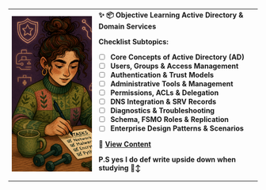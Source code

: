 <table>
  <tr>
    <td><img src="/Image/Study.png" width="250"/></td>
    <td>
      <strong>✨ 📦 Objective Learning Active Directory & Domain Services

**Checklist Subtopics:**
- [ ] Core Concepts of Active Directory (AD)
- [ ] Users, Groups & Access Management
- [ ] Authentication & Trust Models
- [ ] Administrative Tools & Management
- [ ] Permissions, ACLs & Delegation
- [ ] DNS Integration & SRV Records
- [ ] Diagnostics & Troubleshooting
- [ ] Schema, FSMO Roles & Replication
- [ ] Enterprise Design Patterns & Scenarios

🔗 [View Content](https://github.com/osherassor/Zero2Hero/tree/main/PC%20Architecture%20%26%20Hardware)

P.S yes I do def write upside down when studying 🙂‍↕
    </td>
  </tr>
</table>

